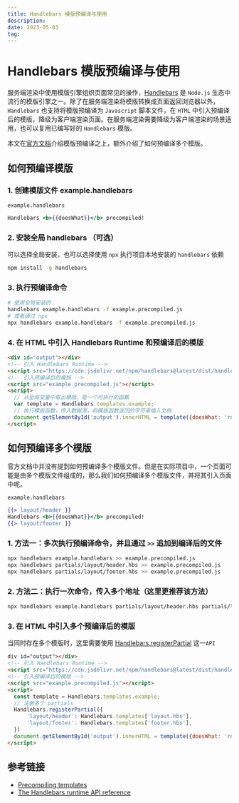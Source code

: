 ```yaml
---
title: Handlebars 模版预编译与使用
description: 
date: 2023-05-03
tag: 
---
```


# Handlebars 模版预编译与使用

服务端渲染中使用模版引擎组织页面常见的操作，[Handlebars](https://handlebarsjs.com/) 是 `Node.js` 生态中流行的模版引擎之一。除了在服务端渲染将模版转换成页面返回浏览器以外，`Handlebars` 也支持将模版预编译为 `Javascript` 脚本文件，在 `HTML` 中引入预编译后的模版，降级为客户端渲染页面。在服务端渲染需要降级为客户端渲染的场景适用，也可以复用已编写好的 `Handlebars` 模版。

本文在[官方文档](https://handlebarsjs.com/installation/precompilation.html)介绍模版预编译之上，额外介绍了如何预编译多个模版。

## 如何预编译模版

### 1. 创建模版文件 example.handlebars

`example.handlebars`

```handlebars
Handlebars <b>{{doesWhat}}</b> precompiled!
```

### 2. 安装全局 handlebars （可选）

可以选择全局安装，也可以选择使用 `npx` 执行项目本地安装的 `handlebars` 依赖

```bash
npm install -g handlebars
```

### 3. 执行预编译命令

```bash
# 使用全局安装的
handlebars example.handlebars -f example.precompiled.js
# 或者通过 npx
npx handlebars example.handlebars -f example.precompiled.js
```

### 4. 在 HTML 中引入 Handlebars Runtime 和预编译后的模版

```html
<div id="output"></div>
<!-- 引入 Handlebars Runtime -->
<script src="https://cdn.jsdelivr.net/npm/handlebars@latest/dist/handlebars.runtime.js"></script>
<!-- 引入预编译后的模版 -->
<script src="example.precompiled.js"></script>
<script>
  // 从全局变量中取出模版，是一个可执行的函数
  var template = Handlebars.templates.example;
  // 执行模版函数，传入数据源，将模版函数返回的字符串插入文档
  document.getElementById('output').innerHTML = template({doesWhat: 'rocks!'})
</script>
```

## 如何预编译多个模版

官方文档中并没有提到如何预编译多个模版文件。但是在实际项目中，一个页面可能是由多个模版文件组成的，那么我们如何预编译多个模版文件，并将其引入页面中呢。

`example.handlebars`

```handlebars
{{> layout/header }}
Handlebars <b>{{doesWhat}}</b> precompiled!
{{> layout/footer }}
```

### 1. 方法一：多次执行预编译命令，并且通过 `>>` 追加到编译后的文件

```bash
npx handlebars example.handlebars >> example.precompiled.js 
npx handlebars partials/layout/header.hbs >> example.precompiled.js 
npx handlebars partials/layout/footer.hbs >> example.precompiled.js 
```

### 2. 方法二：执行一次命令，传入多个地址（这里更推荐该方法）

```bash
npx handlebars example.handlebars partials/layout/header.hbs partials/layout/footer.hbs -f example.precompiled.js
```

### 3. 在 HTML 中引入多个预编译后的模版

当同时存在多个模版时，这里需要使用 [Handlebars.registerPartial](https://handlebarsjs.com/api-reference/runtime.html#handlebars-registerpartial-name-partial) 这一`API`

```html
div id="output"></div>
<!-- 引入 Handlebars Runtime -->
<script src="https://cdn.jsdelivr.net/npm/handlebars@latest/dist/handlebars.runtime.js"></script>
<!-- 引入预编译后的模版 -->
<script src="example.precompiled.js"></script>
<script>
  const template = Handlebars.templates.example;
  // 注册多个 partials
  Handlebars.registerPartial({
      'layout/header': Handlebars.templates['layout.hbs'],
      'layout/footer': Handlebars.templates['footer.hbs'],
  })
  document.getElementById('output').innerHTML = template({doesWhat: 'rocks!'})
</script>
```

## 参考链接

- [Precompiling templates](https://handlebarsjs.com/installation/precompilation.html)
- [The Handlebars runtime API reference](https://handlebarsjs.com/api-reference/runtime.html#handlebars-registerpartial-name-partial)
